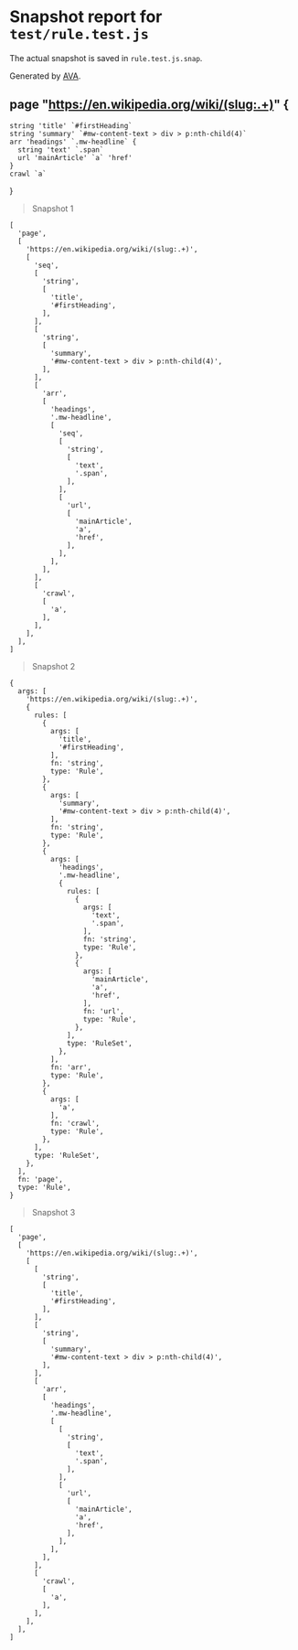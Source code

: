 # Snapshot report for `test/rule.test.js`

The actual snapshot is saved in `rule.test.js.snap`.

Generated by [AVA](https://avajs.dev).

## page "https://en.wikipedia.org/wiki/(slug:.+)" {
    string 'title' `#firstHeading`
    string 'summary' `#mw-content-text > div > p:nth-child(4)`
    arr 'headings' `.mw-headline` {
      string 'text' `.span`
      url 'mainArticle' `a` 'href'
    }
    crawl `a`
  }

> Snapshot 1

    [
      'page',
      [
        'https://en.wikipedia.org/wiki/(slug:.+)',
        [
          'seq',
          [
            'string',
            [
              'title',
              '#firstHeading',
            ],
          ],
          [
            'string',
            [
              'summary',
              '#mw-content-text > div > p:nth-child(4)',
            ],
          ],
          [
            'arr',
            [
              'headings',
              '.mw-headline',
              [
                'seq',
                [
                  'string',
                  [
                    'text',
                    '.span',
                  ],
                ],
                [
                  'url',
                  [
                    'mainArticle',
                    'a',
                    'href',
                  ],
                ],
              ],
            ],
          ],
          [
            'crawl',
            [
              'a',
            ],
          ],
        ],
      ],
    ]

> Snapshot 2

    {
      args: [
        'https://en.wikipedia.org/wiki/(slug:.+)',
        {
          rules: [
            {
              args: [
                'title',
                '#firstHeading',
              ],
              fn: 'string',
              type: 'Rule',
            },
            {
              args: [
                'summary',
                '#mw-content-text > div > p:nth-child(4)',
              ],
              fn: 'string',
              type: 'Rule',
            },
            {
              args: [
                'headings',
                '.mw-headline',
                {
                  rules: [
                    {
                      args: [
                        'text',
                        '.span',
                      ],
                      fn: 'string',
                      type: 'Rule',
                    },
                    {
                      args: [
                        'mainArticle',
                        'a',
                        'href',
                      ],
                      fn: 'url',
                      type: 'Rule',
                    },
                  ],
                  type: 'RuleSet',
                },
              ],
              fn: 'arr',
              type: 'Rule',
            },
            {
              args: [
                'a',
              ],
              fn: 'crawl',
              type: 'Rule',
            },
          ],
          type: 'RuleSet',
        },
      ],
      fn: 'page',
      type: 'Rule',
    }

> Snapshot 3

    [
      'page',
      [
        'https://en.wikipedia.org/wiki/(slug:.+)',
        [
          [
            'string',
            [
              'title',
              '#firstHeading',
            ],
          ],
          [
            'string',
            [
              'summary',
              '#mw-content-text > div > p:nth-child(4)',
            ],
          ],
          [
            'arr',
            [
              'headings',
              '.mw-headline',
              [
                [
                  'string',
                  [
                    'text',
                    '.span',
                  ],
                ],
                [
                  'url',
                  [
                    'mainArticle',
                    'a',
                    'href',
                  ],
                ],
              ],
            ],
          ],
          [
            'crawl',
            [
              'a',
            ],
          ],
        ],
      ],
    ]
